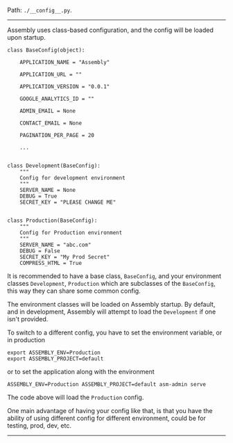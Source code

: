 
Path: `./__config__.py`.

---

Assembly uses class-based configuration, and the config will be loaded upon startup.

    class BaseConfig(object):

        APPLICATION_NAME = "Assembly"

        APPLICATION_URL = ""

        APPLICATION_VERSION = "0.0.1"

        GOOGLE_ANALYTICS_ID = ""

        ADMIN_EMAIL = None

        CONTACT_EMAIL = None

        PAGINATION_PER_PAGE = 20

        ...


    class Development(BaseConfig):
        """
        Config for development environment
        """
        SERVER_NAME = None
        DEBUG = True
        SECRET_KEY = "PLEASE CHANGE ME"


    class Production(BaseConfig):
        """
        Config for Production environment
        """
        SERVER_NAME = "abc.com"
        DEBUG = False
        SECRET_KEY = "My Prod Secret"
        COMPRESS_HTML = True


It is recommended to have a base class, `BaseConfig`, and your environment classes `Development`, `Production` which are subclasses
of the `BaseConfig`, this way they can share some common config.

The environment classes will be loaded on Assembly startup. By default, and in development, Assembly will attempt to load the `Development` if one isn't provided.

To switch to a different config, you have to set the environment variable, or in production

```
export ASSEMBLY_ENV=Production
export ASSEMBLY_PROJECT=default
```

or to set the application along with the environment

```
ASSEMBLY_ENV=Production ASSEMBLY_PROJECT=default asm-admin serve
```

The code above will load the `Production` config.

One main advantage of having your config like that, is that you have the ability of using different config for different
environment, could be for testing, prod, dev, etc.

---
